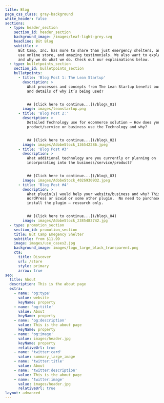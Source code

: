 ```yaml
---
title: Blog
page_css_class: gray-background
white_header: false
sections:
  - type: header_section
    section_id: header_section
    background_image: /images/leaf-light-grey.svg
    headline: Büt Blog
    subtitle: >
      Büt Camp, Inc. has more to share than just emergency shelters, an easy to
      use online store, and amazing testimonials. We also want to explain how
      and why we do what we do. Check out our explainations below.
  - type: bulletpoints_section
    section_id: bulletpoints_section
    bulletpoints:
      - title: 'Blog Post 1: The Lean Startup'
        description: >
          What processes and concepts from The Lean Startup benefit our business
          and details of why it’s being used?


          ## [Click here to continue...](/blog\_01)
        image: images/leanstartup.png
      - title: 'Blog Post 2:'
        description: >
          Detailed Technology use for ecommerce solution – How does your
          product/service or business use the Technology and why?


          ## [Click here to continue...](/blog\_02)
        image: images/AdobeStock_136542286.jpeg
      - title: 'Blog Post #3'
        description: >
          What additional technology are you currently or planning on
          incorporating into the business/service/product?


          ## [Click here to continue...](/blog\_03)
        image: images/AdobeStock_4026930932.jpeg
      - title: 'Blog Post #4'
        description: >
          What plugin(s) would help your website/business and why? This can be a
          WordPress or Ecwid or some other plugin.  No need to purchase or
          install the plugin – research only.


          ## [Click here to continue...](/blog\_04)
        image: images/AdobeStock_2385483742.jpg
  - type: promotion_section
    section_id: promotion_section
    title: Büt Camp Emegency Shelter
    subtitle: from $11.99
    image: images/use_cases2.jpg
    background_image: images/logo_large_black_transparent.png
    cta:
      title: Discover
      url: /store
      style: primary
      arrow: true
seo:
  title: About
  description: This is the about page
  extra:
    - name: 'og:type'
      value: website
      keyName: property
    - name: 'og:title'
      value: About
      keyName: property
    - name: 'og:description'
      value: This is the about page
      keyName: property
    - name: 'og:image'
      value: images/header.jpg
      keyName: property
      relativeUrl: true
    - name: 'twitter:card'
      value: summary_large_image
    - name: 'twitter:title'
      value: About
    - name: 'twitter:description'
      value: This is the about page
    - name: 'twitter:image'
      value: images/header.jpg
      relativeUrl: true
layout: advanced
---
```

